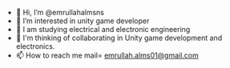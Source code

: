 - 👋 Hi, I’m @emrullahalmsns
- 👀 I’m interested in unity game developer
- 🌱 I am studying electrical and electronic engineering
- 💞️ I'm thinking of collaborating in Unity game development and electronics.
- 📫 How to reach me mail= emrullah.alms01@gmail.com 


<!---
emrullahalmsns/emrullahalmsns is a ✨ special ✨ repository because its `README.md` (this file) appears on your GitHub profile.
You can click the Preview link to take a look at your changes.
--->

